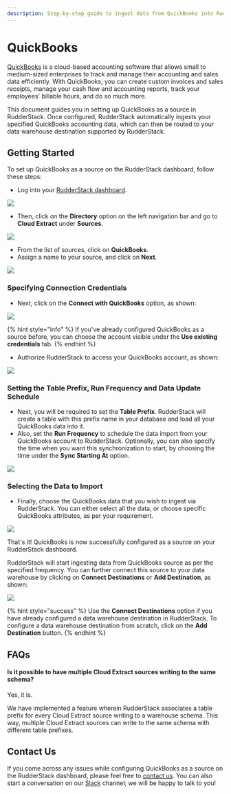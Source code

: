 ```yaml
---
description: Step-by-step guide to ingest data from QuickBooks into RudderStack.
---
```


# QuickBooks

[QuickBooks](https://quickbooks.intuit.com/in/) is a cloud-based accounting software that allows small to medium-sized enterprises to track and manage their accounting and sales data efficiently. With QuickBooks, you can create custom invoices and sales receipts,  manage your cash flow and accounting reports, track your employees' billable hours, and do so much more.

This document guides you in setting up QuickBooks as a source in RudderStack. Once configured, RudderStack automatically ingests your specified QuickBooks accounting data, which can then be routed to your data warehouse destination supported by RudderStack.

## Getting Started

To set up QuickBooks as a source on the RudderStack dashboard, follow these steps:

* Log into your [RudderStack dashboard](https://app.rudderlabs.com/signup?type=freetrial).

![](../.gitbook/assets/1%20%2815%29%20%281%29.png)

* Then, click on the **Directory** option on the left navigation bar and go to **Cloud Extract** under **Sources**.

![](../.gitbook/assets/2%20%2821%29.png)

* From the list of sources, click on **QuickBooks**.
* Assign a name to your source, and click on **Next**.

![](../.gitbook/assets/3%20%2817%29.png)

### Specifying Connection Credentials

* Next, click on the **Connect with QuickBooks** option, as shown: 

![](../.gitbook/assets/4%20%2818%29.png)

{% hint style="info" %}
If you've already configured QuickBooks as a source before, you can choose the account visible under the **Use existing credentials** tab.
{% endhint %}

* Authorize RudderStack to access your QuickBooks account, as shown:

![](../.gitbook/assets/5%20%2819%29.png)

### Setting the Table Prefix, Run Frequency and Data Update Schedule

* Next, you will be required to set the **Table Prefix**. RudderStack will create a table with this prefix name in your database and load all your QuickBooks data into it.  
* Also, set the **Run Frequency** to schedule the data import from your QuickBooks account to RudderStack. Optionally, you can also specify the time when you want this synchronization to start, by choosing the time under the **Sync Starting At** option.

![](../.gitbook/assets/6%20%2817%29.png)

### Selecting the Data to Import

* Finally, choose the QuickBooks data that you wish to ingest via RudderStack. You can either select all the data, or choose specific QuickBooks attributes, as per your requirement.

![](../.gitbook/assets/7%20%2812%29.png)

That's it! QuickBooks is now successfully configured as a source on your RudderStack dashboard. 

RudderStack will start ingesting data from QuickBooks source as per the specified frequency. You can further connect this source to your data warehouse by clicking on **Connect Destinations** or **Add Destination**, as shown:

![](../.gitbook/assets/8%20%286%29.png)

{% hint style="success" %}
Use the **Connect Destinations** option if you have already configured a data warehouse destination in RudderStack. To configure a data warehouse destination from scratch, click on the **Add Destination** button.
{% endhint %}

## FAQs

#### Is it possible to have multiple Cloud Extract sources writing to the same schema?

Yes, it is. 

We have implemented a feature wherein RudderStack associates a table prefix for every Cloud Extract source writing to a warehouse schema. This way, multiple Cloud Extract sources can write to the same schema with different table prefixes.

## Contact Us

If you come across any issues while configuring QuickBooks as a source on the RudderStack dashboard, please feel free to [contact us](mailto:%20docs@rudderstack.com). You can also start a conversation on our [Slack](https://resources.rudderstack.com/join-rudderstack-slack) channel; we will be happy to talk to you!

